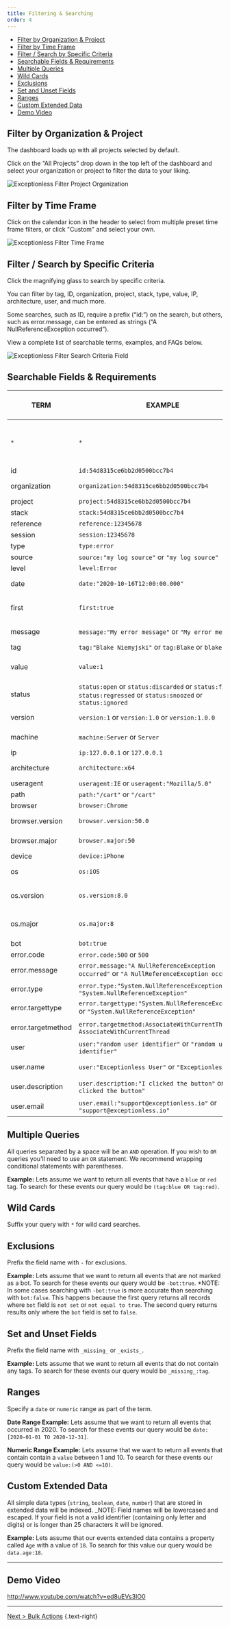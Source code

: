 ```yaml
---
title: Filtering & Searching
order: 4
---
```

- [Filter by Organization & Project](#filter-by-organization-and-project)
- [Filter by Time Frame](#filter-by-time-frame)
- [Filter / Search by Specific Criteria](#filter-search-by-specific-criteria)
- [Searchable Fields & Requirements](#searchable-fields-and-requirements)
- [Multiple Queries](#multiple-queries)
- [Wild Cards](#wild-cards)
- [Exclusions](#exclusions)
- [Set and Unset Fields](#set-and-unset-fields)
- [Ranges](#ranges)
- [Custom Extended Data](#custom-extended-data)
- [Demo Video](#demo-video)

## Filter by Organization & Project

The dashboard loads up with all projects selected by default.

Click on the “All Projects” drop down in the top left of the dashboard and select your organization or project to filter the data to your liking.

![Exceptionless Filter Project Organization](img/filter-by-project-organization.png)

## Filter by Time Frame

Click on the calendar icon in the header to select from multiple preset time frame filters, or click "Custom" and select your own.

![Exceptionless Filter Time Frame](img/filter-by-timeframe.png)

## Filter / Search by Specific Criteria

Click the magnifying glass to search by specific criteria.

You can filter by tag, ID, organization, project, stack, type, value, IP, architecture, user, and much more.

Some searches, such as ID, require a prefix (“id:”) on the search, but others, such as error.message, can be entered as strings (“A NullReferenceException occurred”).

View a complete list of searchable terms, examples, and FAQs below.

![Exceptionless Filter Search Criteria Field](img/filter-by-search-filter-criteria.png)

## Searchable Fields & Requirements

| TERM               | EXAMPLE                                                                                                              | FIELD REQUIRED? (field:term) | DESCRIPTION                                   |
| ------------------ | -------------------------------------------------------------------------------------------------------------------- | ---------------------------- | --------------------------------------------- |
| `*`                | `*`                                                                                                                  | false                        | Shows all events (including hidden and fixed) |
| id                 | `id:54d8315ce6bb2d0500bcc7b4`                                                                                        | true                         | Documents id                                  |
| organization       | `organization:54d8315ce6bb2d0500bcc7b4`                                                                              | true                         | Organization id                               |
| project            | `project:54d8315ce6bb2d0500bcc7b4`                                                                                   | true                         | Project id                                    |
| stack              | `stack:54d8315ce6bb2d0500bcc7b4`                                                                                     | true                         | Stack id                                      |
| reference          | `reference:12345678`                                                                                                 | true                         | Reference id                                  |
| session            | `session:12345678`                                                                                                   | true                         | Session id                                    |
| type               | `type:error`                                                                                                         | true                         | Event type                                    |
| source             | `source:"my log source"` or `"my log source"`                                                                        | false                        | Event source                                  |
| level              | `level:Error`                                                                                                        | true                         | Log level                                     |
| date               | `date:"2020-10-16T12:00:00.000"`                                                                                     | true                         | Occurrence date                               |
| first              | `first:true`                                                                                                         | true                         | True if first occurrence of event             |
| message            | `message:"My error message"` or `"My error message"`                                                                 | false                        | Event message                                 |
| tag                | `tag:"Blake Niemyjski"` or `tag:Blake` or `blake`                                                                    | false                        | Tags                                          |
| value              | `value:1`                                                                                                            | true                         | Value of event (used in charts)               |
| status             | `status:open` or `status:discarded` or `status:fixed` or `status:regressed` or `status:snoozed` or `status:ignored` | true                         | Stack status                                  |
| version            | `version:1` or `version:1.0` or `version:1.0.0`                                                                      | true                         | Application version                           |
| machine            | `machine:Server` or `Server`                                                                                         | false                        | Machine name                                  |
| ip                 | `ip:127.0.0.1` or `127.0.0.1`                                                                                        | false                        | IP address                                    |
| architecture       | `architecture:x64`                                                                                                   | true                         | Machine architecture                          |
| useragent          | `useragent:IE` or `useragent:"Mozilla/5.0"`                                                                          | true                         | User Agent                                    |
| path               | `path:"/cart"` or `"/cart"`                                                                                          | false                        | URL path                                      |
| browser            | `browser:Chrome`                                                                                                     | true                         | Browser                                       |
| browser.version    | `browser.version:50.0`                                                                                               | true                         | Browser version                               |
| browser.major      | `browser.major:50`                                                                                                   | true                         | Browser major version                         |
| device             | `device:iPhone`                                                                                                      | true                         | Device                                        |
| os                 | `os:iOS`                                                                                                             | true                         | Operating System                              |
| os.version         | `os.version:8.0`                                                                                                     | true                         | Operating System version                      |
| os.major           | `os.major:8`                                                                                                         | true                         | Operating System major version                |
| bot                | `bot:true`                                                                                                           | true                         | bot                                           |
| error.code         | `error.code:500` or `500`                                                                                            | false                        | Error code                                    |
| error.message      | `error.message:"A NullReferenceException occurred"` or `"A NullReferenceException occurred"`                         | false                        | Error message                                 |
| error.type         | `error.type:"System.NullReferenceException"` or `"System.NullReferenceException"`                                    | false                        | Error type                                    |
| error.targettype   | `error.targettype:"System.NullReferenceException"` or `"System.NullReferenceException"`                              | false                        | Error target type                             |
| error.targetmethod | `error.targetmethod:AssociateWithCurrentThread` or `AssociateWithCurrentThread`                                      | false                        | Error target method                           |
| user               | `user:"random user identifier"` or `"random user identifier"`                                                        | false                        | Uniquely identifies user                      |
| user.name          | `user:"Exceptionless User"` or `"Exceptionless User"`                                                                | false                        | Friendly name of user                         |
| user.description   | `user.description:"I clicked the button"` or `"I clicked the button"`                                                | false                        | User Description                              |
| user.email         | `user.email:"support@exceptionless.io"` or `"support@exceptionless.io"`                                              | false                        | User Email Address                            |

## Multiple Queries

All queries separated by a space will be an `AND` operation. If you wish to `OR` queries you’ll need to use an `OR` statement. We recommend wrapping conditional statements with parentheses.

**Example:** Lets assume we want to return all events that have a `blue` or `red` tag. To search for these events our query would be `(tag:blue OR tag:red)`.

## Wild Cards

Suffix your query with `*` for wild card searches.

## Exclusions

Prefix the field name with `-` for exclusions.

**Example:** Lets assume that we want to return all events that are not marked as a bot. To search for these events our query would be `-bot:true`.
*NOTE: In some cases searching with `-bot:true` is more accurate than searching with `bot:false`. This happens because the first query returns all records where `bot` field is `not set` or `not equal to true`. The second query returns results only where the `bot` field is set to `false`.

## Set and Unset Fields

Prefix the field name with `_missing_` or `_exists_`.

**Example:** Lets assume that we want to return all events that do not contain any tags. To search for these events our query would be `_missing_:tag`.

## Ranges

Specify a `date` or `numeric` range as part of the term.

**Date Range Example:** Lets assume that we want to return all events that occurred in 2020. To search for these events our query would be `date:[2020-01-01 TO 2020-12-31]`.

**Numeric Range Example:** Lets assume that we want to return all events that contain contain a `value` between 1 and 10. To search for these events our query would be `value:(>0 AND <=10)`.

## Custom Extended Data

All simple data types (`string`, `boolean`, `date`, `number`) that are stored in extended data will be indexed. _NOTE: Field names will be lowercased and escaped. If your field is not a valid identifier (containing only letter and digits) or is longer than 25 characters it will be ignored.

**Example:** Lets assume that our events extended data contains a property called `Age` with a value of `18`. To search for this value our query would be `data.age:18`.

***

## Demo Video

<http://www.youtube.com/watch?v=ed8uEVs3IO0>

---

[Next > Bulk Actions](bulk-actions.md) {.text-right}
